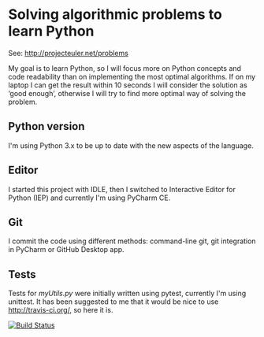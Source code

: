 # Solving algorithmic problems to learn Python
See: http://projecteuler.net/problems

My goal is to learn Python, so I will focus more on Python concepts and code readability than on implementing the most optimal algorithms.
If on my laptop I can get the result within 10 seconds I will consider the solution as ‘good enough’, otherwise I will try to find more optimal way of solving the problem.

## Python version
I'm using Python 3.x to be up to date with the new aspects of the language.

## Editor
I started this project with IDLE, then I switched to Interactive Editor for Python (IEP) and currently I'm using PyCharm CE.

## Git
I commit the code using different methods: command-line git, git integration in PyCharm or GitHub Desktop app.

## Tests
Tests for _myUtils.py_ were initially written using pytest, currently I'm using unittest.
It has been suggested to me that it would be nice to use http://travis-ci.org/, so here it is.

[![Build Status](https://travis-ci.org/jacekkubacki/projectEulerInPython.svg?branch=master)](https://travis-ci.org/jacekkubacki/projectEulerInPython)
